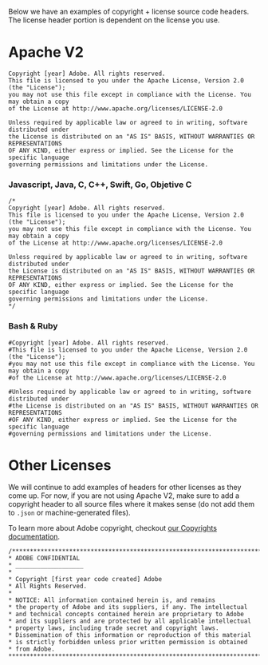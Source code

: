 Below we have an examples of copyright + license source code headers. The license header portion is dependent on the license you use.

# Apache V2

```
Copyright [year] Adobe. All rights reserved.
This file is licensed to you under the Apache License, Version 2.0 (the "License");
you may not use this file except in compliance with the License. You may obtain a copy
of the License at http://www.apache.org/licenses/LICENSE-2.0

Unless required by applicable law or agreed to in writing, software distributed under
the License is distributed on an "AS IS" BASIS, WITHOUT WARRANTIES OR REPRESENTATIONS
OF ANY KIND, either express or implied. See the License for the specific language
governing permissions and limitations under the License.
```

### Javascript, Java, C, C++, Swift, Go, Objetive C

```
/*
Copyright [year] Adobe. All rights reserved.
This file is licensed to you under the Apache License, Version 2.0 (the "License");
you may not use this file except in compliance with the License. You may obtain a copy
of the License at http://www.apache.org/licenses/LICENSE-2.0

Unless required by applicable law or agreed to in writing, software distributed under
the License is distributed on an "AS IS" BASIS, WITHOUT WARRANTIES OR REPRESENTATIONS
OF ANY KIND, either express or implied. See the License for the specific language
governing permissions and limitations under the License.
*/
```

### Bash & Ruby

```
#Copyright [year] Adobe. All rights reserved.
#This file is licensed to you under the Apache License, Version 2.0 (the "License");
#you may not use this file except in compliance with the License. You may obtain a copy
#of the License at http://www.apache.org/licenses/LICENSE-2.0

#Unless required by applicable law or agreed to in writing, software distributed under
#the License is distributed on an "AS IS" BASIS, WITHOUT WARRANTIES OR REPRESENTATIONS
#OF ANY KIND, either express or implied. See the License for the specific language
#governing permissions and limitations under the License.
```

# Other Licenses

We will continue to add examples of headers for other licenses as they come up. For now, if you are not using Apache V2, make sure to add a copyright header to all source files where it makes sense (do not add them to `.json` or machine-generated files).

To learn more about Adobe copyright, checkout [our Copyrights documentation](https://inside.corp.adobe.com/intellectual-property/copyrights.html#jcr-content_par_tab_Adobe-Copyright-Notices).

```
/*************************************************************************
* ADOBE CONFIDENTIAL
* ___________________
*
* Copyright [first year code created] Adobe
* All Rights Reserved.
*
* NOTICE: All information contained herein is, and remains
* the property of Adobe and its suppliers, if any. The intellectual
* and technical concepts contained herein are proprietary to Adobe
* and its suppliers and are protected by all applicable intellectual
* property laws, including trade secret and copyright laws.
* Dissemination of this information or reproduction of this material
* is strictly forbidden unless prior written permission is obtained
* from Adobe.
**************************************************************************/
```
